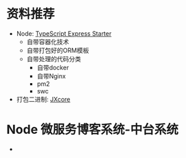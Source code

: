 # 资料推荐

- Node: [TypeScript Express Starter](https://github.com/ljlm0402/typescript-express-starter#readme)
  - 自带容器化技术
  - 自带打包好的ORM模板
  - 自带处理的代码分类
    - 自带docker
    - 自带Nginx
    - pm2
    - swc
- 打包二进制: [JXcore](https://github.com/jxcore/jxcore-release)

# Node 微服务博客系统-中台系统

- 
